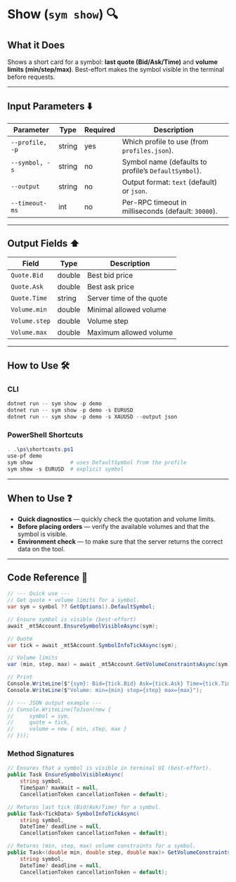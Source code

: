 # Show (`sym show`) 🔍

## What it Does

Shows a short card for a symbol: **last quote (Bid/Ask/Time)** and **volume limits (min/step/max)**.
Best-effort makes the symbol visible in the terminal before requests.

---

## Input Parameters ⬇️

| Parameter       | Type   | Required | Description                                          |
| --------------- | ------ | -------- | ---------------------------------------------------- |
| `--profile, -p` | string | yes      | Which profile to use (from `profiles.json`).         |
| `--symbol, -s`  | string | no       | Symbol name (defaults to profile’s `DefaultSymbol`). |
| `--output`      | string | no       | Output format: `text` (default) or `json`.           |
| `--timeout-ms`  | int    | no       | Per-RPC timeout in milliseconds (default: `30000`).  |

---

## Output Fields ⬆️

| Field         | Type   | Description              |
| ------------- | ------ | ------------------------ |
| `Quote.Bid`   | double | Best bid price           |
| `Quote.Ask`   | double | Best ask price           |
| `Quote.Time`  | string | Server time of the quote |
| `Volume.min`  | double | Minimal allowed volume   |
| `Volume.step` | double | Volume step              |
| `Volume.max`  | double | Maximum allowed volume   |

---

## How to Use 🛠️

### CLI

```powershell
dotnet run -- sym show -p demo
dotnet run -- sym show -p demo -s EURUSD
dotnet run -- sym show -p demo -s XAUUSD --output json
```

### PowerShell Shortcuts

```powershell
. .\ps\shortcasts.ps1
use-pf demo
sym show            # uses DefaultSymbol from the profile
sym show -s EURUSD  # explicit symbol
```

---

## When to Use ❓

* **Quick diagnostics** — quickly check the quotation and volume limits.
* **Before placing orders** — verify the available volumes and that the symbol is visible.
* **Environment check** — to make sure that the server returns the correct data on the tool.

---

## Code Reference 🧩

```csharp
// --- Quick use ---
// Get quote + volume limits for a symbol.
var sym = symbol ?? GetOptions().DefaultSymbol;

// Ensure symbol is visible (best-effort)
await _mt5Account.EnsureSymbolVisibleAsync(sym);

// Quote
var tick = await _mt5Account.SymbolInfoTickAsync(sym);

// Volume limits
var (min, step, max) = await _mt5Account.GetVolumeConstraintsAsync(sym);

// Print
Console.WriteLine($"{sym}: Bid={tick.Bid} Ask={tick.Ask} Time={tick.Time}");
Console.WriteLine($"Volume: min={min} step={step} max={max}");

// --- JSON output example ---
// Console.WriteLine(ToJson(new {
//     symbol = sym,
//     quote = tick,
//     volume = new { min, step, max }
// }));
```

### Method Signatures

```csharp
// Ensures that a symbol is visible in terminal UI (best-effort).
public Task EnsureSymbolVisibleAsync(
    string symbol,
    TimeSpan? maxWait = null,
    CancellationToken cancellationToken = default);

// Returns last tick (Bid/Ask/Time) for a symbol.
public Task<TickData> SymbolInfoTickAsync(
    string symbol,
    DateTime? deadline = null,
    CancellationToken cancellationToken = default);

// Returns (min, step, max) volume constraints for a symbol.
public Task<(double min, double step, double max)> GetVolumeConstraintsAsync(
    string symbol,
    DateTime? deadline = null,
    CancellationToken cancellationToken = default);
```
